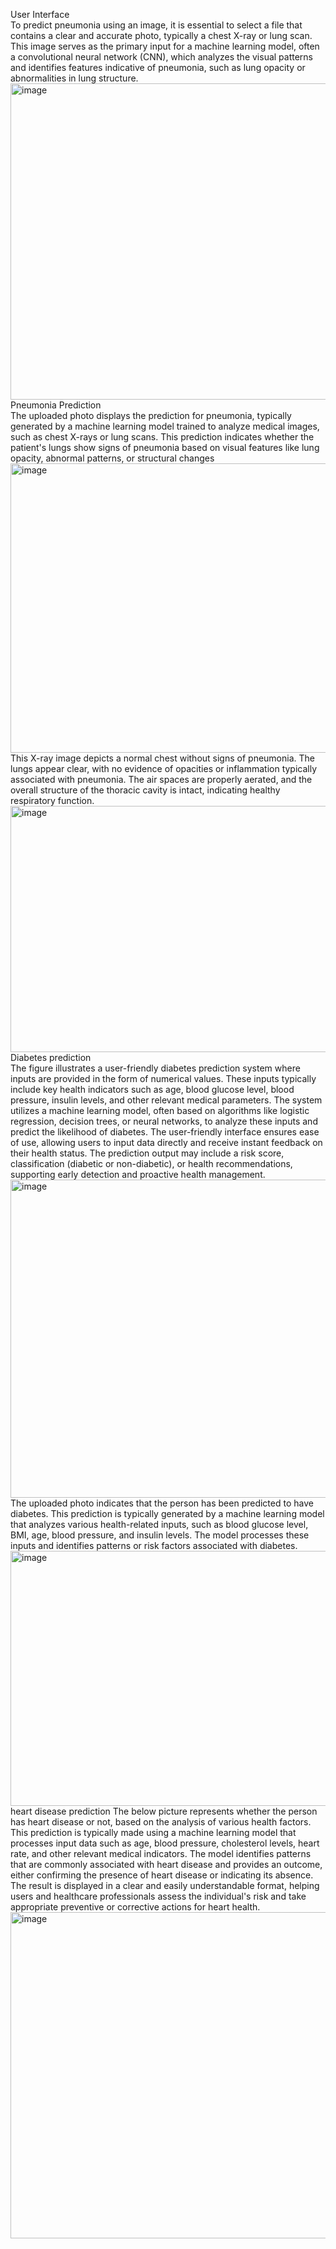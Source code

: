 User Interface<br>
	To predict pneumonia using an image, it is essential to select a file that contains a clear and accurate photo, typically a chest X-ray or lung scan. This image serves as the primary input for a machine learning model, often a convolutional neural network (CNN), which analyzes the visual patterns and identifies features indicative of pneumonia, such as lung opacity or abnormalities in lung structure.
<img width="900" height="506" alt="image" src="https://github.com/user-attachments/assets/a3312043-d65f-4af6-91c2-25dda0c88794" />
Pneumonia Prediction<br>
The uploaded photo displays the prediction for pneumonia, typically generated by a machine learning model trained to analyze medical images, such as chest X-rays or lung scans. This prediction indicates whether the patient's lungs show signs of pneumonia based on visual features like lung opacity, abnormal patterns, or structural changes 
<img width="895" height="463" alt="image" src="https://github.com/user-attachments/assets/4da4d16a-9411-4223-b7ae-f0101137a319" />
This X-ray image depicts a normal chest without signs of pneumonia. The lungs appear clear, with no evidence of opacities or inflammation typically associated with pneumonia. The air spaces are properly aerated, and the overall structure of the thoracic cavity is intact, indicating healthy respiratory function.
<img width="908" height="394" alt="image" src="https://github.com/user-attachments/assets/fe66db9e-8c2f-4157-9ca7-2c74c2579b72" />
Diabetes prediction<br>
	The figure illustrates a user-friendly diabetes prediction system where inputs are provided in the form of numerical values. These inputs typically include key health indicators such as age, blood glucose level, blood pressure, insulin levels, and other relevant medical parameters. The system utilizes a machine learning model, often based on algorithms like logistic regression, decision trees, or neural networks, to analyze these inputs and predict the likelihood of diabetes. The user-friendly interface ensures ease of use, allowing users to input data directly and receive instant feedback on their health status. The prediction output may include a risk score, classification (diabetic or non-diabetic), or health recommendations, supporting early detection and proactive health management.
<img width="905" height="509" alt="image" src="https://github.com/user-attachments/assets/839da24d-2a2a-40f5-af8c-7ef866f12b89" />
The uploaded photo indicates that the person has been predicted to have diabetes. This prediction is typically generated by a machine learning model that analyzes various health-related inputs, such as blood glucose level, BMI, age, blood pressure, and insulin levels. The model processes these inputs and identifies patterns or risk factors associated with diabetes.
<img width="973" height="408" alt="image" src="https://github.com/user-attachments/assets/6b39cb66-b856-4258-9b3e-3ea8ffa0840a" />
heart disease prediction
The below picture represents whether the person has heart disease or not, based on the analysis of various health factors. This prediction is typically made using a machine learning model that processes input data such as age, blood pressure, cholesterol levels, heart rate, and other relevant medical indicators. The model identifies patterns that are commonly associated with heart disease and provides an outcome, either confirming the presence of heart disease or indicating its absence. The result is displayed in a clear and easily understandable format, helping users and healthcare professionals assess the individual's risk and take appropriate preventive or corrective actions for heart health.
<img width="981" height="522" alt="image" src="https://github.com/user-attachments/assets/676f4538-9fc0-4341-837d-2c2460c207f4" />



